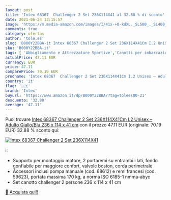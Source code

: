 ```yaml
---
layout: post
title: 'Intex 68367  Challenger 2 Set 236X114X41 al 32.88 % di sconto'
date: 2021-06-24 13:15:57
image: 'https://m.media-amazon.com/images/I/41x-+0-kdXL._SL500_._SL400_.jpg'
comments: true
category: ofertas
author: 'tole.es'
slug: 'B000Y22BBA-it Intex 68367 Challenger 2 Set 236X114X41Cm I.2 Unisex –...'
sku: 'B000Y22BBA-it'
tags: [ 'Abbigliamento e Attrezzature Sportive','Canotti per imbarcazioni','Gommoni gonfiabili','Gommoni per imbarcazioni','Imbarcazioni','Imbarcazioni gonfiabili','Nautica','Sport acquatici','Sport e tempo libero','intex', ]
actualPrice: 47.11 EUR
currency: EUR
price: 47.11
comparePrice: 70.19 EUR
prodname: 'Intex 68367  Challenger 2 Set 236X114X41Cm I.2 Unisex – Adulto  Giallo/Blu  236 x 114 x 41 cm'
country: 'it'
flag: '🇮🇹'
brand: 'Intex'
buyurl: 'https://www.amazon.it/dp/B000Y22BBA/?tag=tolees00-21'
descuento: '32.88'
average: '47.11'
---
```


Puoi trovare [Intex 68367  Challenger 2 Set 236X114X41Cm I.2 Unisex – Adulto  Giallo/Blu  236 x 114 x 41 cm](https://www.amazon.it/dp/B000Y22BBA/?tag=tolees00-21) con il prezzo 47.11 EUR (originale: 70.19 EUR) 32.88 % sconto qui:

[![Intex 68367  Challenger 2 Set 236X114X41](https://m.media-amazon.com/images/I/41x-+0-kdXL._SL500_._SL400_.jpg)](https://www.amazon.it/dp/B000Y22BBA/?tag=tolees00-21)

ℹ️:

- Supporto per montaggio motore, 2 portaremi su entrambi i lati, fondo gonfiabile per maggiore confort, valvole boston, corda perimetrale
- Accessori inclusi pompa manuale (cod. 68612) e remi francesi (cod. 59623), portata massima 170 kg, a norma ISO 6185-1 nmma-abyc
- Set canotto challenger 2 persone 236 x 114 x 41 cm

[🛒 Acquista qui!!](https://www.amazon.it/dp/B000Y22BBA/?tag=tolees00-21)
